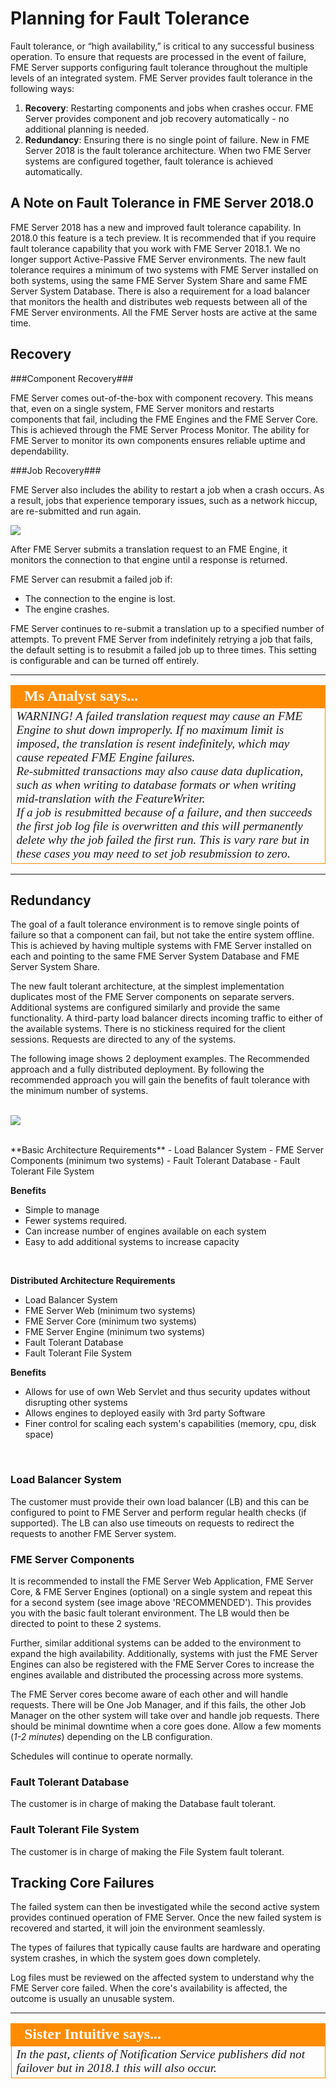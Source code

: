 # Planning for Fault Tolerance #

Fault tolerance, or “high availability,” is critical to any successful business operation. To ensure that requests are processed in the event of failure, FME Server supports configuring fault tolerance throughout the multiple levels of an integrated system. FME Server provides fault tolerance in the following ways:

1. **Recovery**: Restarting components and jobs when crashes occur. FME Server provides component and job recovery automatically - no additional planning is needed.
2. **Redundancy**: Ensuring there is no single point of failure. New in FME Server 2018 is the fault tolerance architecture.  When two FME Server systems are configured together, fault tolerance is achieved automatically.  

## A Note on Fault Tolerance in FME Server 2018.0 ##

FME Server 2018 has a new and improved fault tolerance capability.  In 2018.0 this feature is a tech preview.  It is recommended that if you require fault tolerance capability that you work with FME Server 2018.1.  We no longer support Active-Passive FME Server environments.  The new fault tolerance requires a minimum of two systems with FME Server installed on both systems, using the same FME Server System Share and same FME Server System Database. There is also a requirement for a load balancer that monitors the health and distributes web requests between all of the FME Server environments. All the FME Server hosts are active at the same time.  

## Recovery ##

###Component Recovery###

FME Server comes out-of-the-box with component recovery. This means that, even on a single system, FME Server monitors and restarts components that fail, including the FME Engines and the FME Server Core. This is achieved through the FME Server Process Monitor. The ability for FME Server to monitor its own components ensures reliable uptime and dependability.

###Job Recovery###

FME Server also includes the ability to restart a job when a crash occurs. As a result, jobs that experience temporary issues, such as a network hiccup, are re-submitted and run again.

![](./Images/1.004.JobRecovery.png)

After FME Server submits a translation request to an FME Engine, it monitors the connection to that engine until a response is returned.

FME Server can resubmit a failed job if:

- The connection to the engine is lost.
- The engine crashes.

FME Server continues to re-submit a translation up to a specified number of attempts. To prevent FME Server from indefinitely retrying a job that fails, the default setting is to resubmit a failed job up to three times. This setting is configurable and can be turned off entirely.

---

<!--Ms Analyst-->

<table style="border-spacing: 0px">
<tr>
<td style="vertical-align:middle;background-color:darkorange;border: 2px solid darkorange">
<i class="fa fa-exclamation-triangle fa-lg fa-pull-left fa-fw" style="color:white;padding-right: 12px;vertical-align:text-top"></i>
<span style="color:white;font-size:x-large;font-weight: bold;font-family:serif">Ms Analyst says...</span>
</td>
</tr>

<tr>
<td style="border: 1px solid darkorange">
<span style="font-family:serif; font-style:italic; font-size:larger">
WARNING! A failed translation request may cause an FME Engine to shut down improperly. If no maximum limit is imposed, the translation is resent indefinitely, which may cause repeated FME Engine failures.
<br>
Re-submitted transactions may also cause data duplication, such as when writing to database formats or when writing mid-translation with the FeatureWriter.
<br>
If a job is resubmitted because of a failure, and then succeeds the first job log file is overwritten and this will permanently delete why the job failed the first run.  This is vary rare but in these cases you may need to set job resubmission to zero.
</span>
</td>
</tr>
</table>

---
<!--SM  Add new material-->
## Redundancy ##

The goal of a fault tolerance environment is to remove single points of failure so that a component can fail, but not take the entire system offline. This is achieved by having multiple systems with FME Server installed on each and pointing to the same FME Server System Database and FME Server System Share.

The new fault tolerant architecture, at the simplest implementation duplicates most of the FME Server components on separate servers. Additional systems are configured similarly and provide the same functionality. A third-party load balancer directs incoming traffic to either of the available systems. There is no stickiness required for the client sessions. Requests are directed to any of the systems.  

The following image shows 2 deployment examples.  The Recommended approach and a fully distributed deployment.  By following the recommended approach you will gain the benefits of fault tolerance with the minimum number of systems.  
<br>
<!--add in new image for basic-->
![](./Images/1.005.FaultToleranctDeploymentExample.png)
<!--![](./Images/1.005.activeActive_activePassive.png)-->
<!--add in new image environment with distributed engines-->
<!--![](./Images/1.007.Active-Active_diagram.png)-->
<br>
**Basic Architecture Requirements**
- Load Balancer System
- FME Server Components (minimum two systems)
- Fault Tolerant Database
- Fault Tolerant File System

**Benefits**
- Simple to manage
- Fewer systems required.
- Can increase number of engines available on each system
- Easy to add additional systems to increase capacity

<br>

**Distributed Architecture Requirements**
- Load Balancer System
- FME Server Web (minimum two systems)
- FME Server Core (minimum two systems)
- FME Server Engine (minimum two systems)
- Fault Tolerant Database
- Fault Tolerant File System

**Benefits**
- Allows for use of own Web Servlet and thus security updates without disrupting other systems
- Allows engines to deployed easily with 3rd party Software
- Finer control for scaling each system's capabilities (memory, cpu, disk space)

<br>

### Load Balancer System ###

The customer must provide their own load balancer (LB) and this can be configured to point to FME Server and perform regular health checks (if supported).  The LB can also use timeouts on requests to redirect the requests to another FME Server system.
<!--  Need doc reference -->

### FME Server Components ###

It is recommended to install the FME Server Web Application, FME Server Core, & FME Server Engines (optional) on a single system and repeat this for a second system (see image above 'RECOMMENDED').  This provides you with the basic fault tolerant environment.  The LB would then be directed to point to these 2 systems.

Further, similar additional systems can be added to the environment to expand the high availability.  Additionally, systems with just the FME Server Engines can also be registered with the FME Server Cores to increase the engines available and distributed the processing across more systems.

The FME Server cores become aware of each other and will handle requests.  There will be One Job Manager, and if this fails, the other Job Manager on the other system will take over and handle job requests.  There should be minimal downtime when a core goes done.  Allow a few moments (*1-2 minutes*) depending on the LB configuration.

Schedules will continue to operate normally.

### Fault Tolerant Database ###

The customer is in charge of making the Database fault tolerant.

### Fault Tolerant File System

The customer is in charge of making the File System fault tolerant.

## Tracking Core Failures ##

The failed system can then be investigated while the second active system provides continued operation of FME Server. Once the new failed system is recovered and started, it will join the environment seamlessly.

The types of failures that typically cause faults are hardware and operating system crashes, in which the system goes down completely.

Log files must be reviewed on the affected system to understand why the FME Server core failed.  When the core's availability is affected, the outcome is usually an unusable system.

---

<!--sister intuitive Section-->

<table style="border-spacing: 0px">
<tr>
<td style="vertical-align:middle;background-color:darkorange;border: 2px solid darkorange">
<i class="fa fa-info-circle fa-lg fa-pull-left fa-fw" style="color:white;padding-right: 12px;vertical-align:text-top"></i>
<span style="color:white;font-size:x-large;font-weight: bold;font-family:serif">Sister Intuitive says...</span>
</td>
</tr>

<tr>
<td style="border: 1px solid darkorange">
<span style="font-family:serif; font-style:italic; font-size:larger">
In the past, clients of Notification Service publishers did not failover but in 2018.1 this will also occur. </span>
</td>
</tr>
</table>

